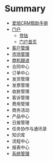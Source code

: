 # Summary

* [爱旭CRM帮助手册](README.md)
* [门户](men-hu.md)
  * [登陆](men-hu/deng-lu.md)
  * [门户首页](men-hu/men-hu-shou-ye.md)
* [客户管理](ke-hu-guan-li.md)
* [市场管理](shi-chang-guan-li.md)
* [商机跟进](shang-ji-gen-jin.md)
* 合同中心
* 订单中心
* 发货管理
* 发票管理
* 收款管理
* 客诉管理
* 费用管理
* 商务活动
* 产品中心
* 日报管理
* 任务协作与通讯录
* 知识库
* 流程中心
* 报表中心
* [系统管理](xi-tong-guan-li.md)

